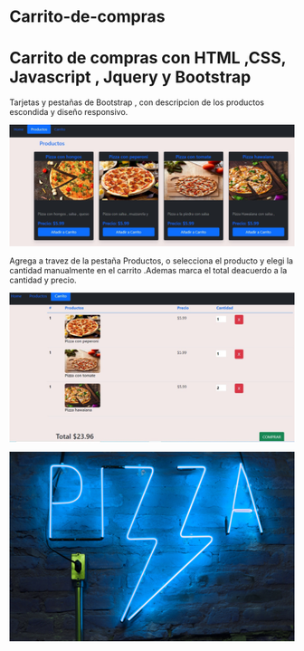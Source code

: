 # Carrito-de-compras
<h1>Carrito de compras con HTML  ,CSS,  Javascript , Jquery  y Bootstrap</h1>
<p>Tarjetas y pestañas de  Bootstrap , con descripcion de los productos escondida y diseño responsivo.</p> 

![](Screenshots/Screenshot_1.jpg)

<p>Agrega a travez de la pestaña Productos, o selecciona el producto y elegi la cantidad manualmente en el carrito .Ademas marca el total deacuerdo a la cantidad y precio.</p>

![](Screenshots/Screenshot_2.jpg)

![](img/pizza%20en%20home.jpg)
